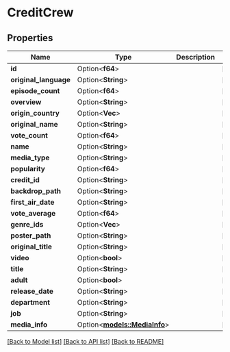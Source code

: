 # CreditCrew

## Properties

Name | Type | Description | Notes
------------ | ------------- | ------------- | -------------
**id** | Option<**f64**> |  | [optional]
**original_language** | Option<**String**> |  | [optional]
**episode_count** | Option<**f64**> |  | [optional]
**overview** | Option<**String**> |  | [optional]
**origin_country** | Option<**Vec<String>**> |  | [optional]
**original_name** | Option<**String**> |  | [optional]
**vote_count** | Option<**f64**> |  | [optional]
**name** | Option<**String**> |  | [optional]
**media_type** | Option<**String**> |  | [optional]
**popularity** | Option<**f64**> |  | [optional]
**credit_id** | Option<**String**> |  | [optional]
**backdrop_path** | Option<**String**> |  | [optional]
**first_air_date** | Option<**String**> |  | [optional]
**vote_average** | Option<**f64**> |  | [optional]
**genre_ids** | Option<**Vec<f64>**> |  | [optional]
**poster_path** | Option<**String**> |  | [optional]
**original_title** | Option<**String**> |  | [optional]
**video** | Option<**bool**> |  | [optional]
**title** | Option<**String**> |  | [optional]
**adult** | Option<**bool**> |  | [optional]
**release_date** | Option<**String**> |  | [optional]
**department** | Option<**String**> |  | [optional]
**job** | Option<**String**> |  | [optional]
**media_info** | Option<[**models::MediaInfo**](MediaInfo.md)> |  | [optional]

[[Back to Model list]](../README.md#documentation-for-models) [[Back to API list]](../README.md#documentation-for-api-endpoints) [[Back to README]](../README.md)


